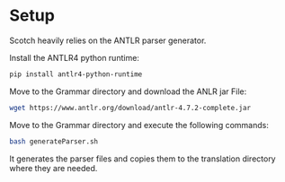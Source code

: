 # Setup
Scotch heavily relies on the ANTLR parser generator. 

Install the ANTLR4 python runtime:
```bash
pip install antlr4-python-runtime
```

Move to the Grammar directory and download the ANLR jar File:
```bash
wget https://www.antlr.org/download/antlr-4.7.2-complete.jar
```

Move to the Grammar directory and execute the following commands:
```bash
bash generateParser.sh
```
It generates the parser files and copies them to the translation directory where they are needed.

